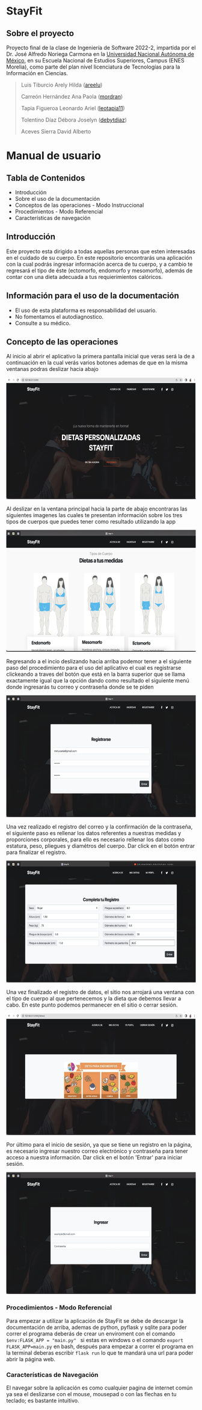 # StayFit

## Sobre el proyecto
Proyecto final de la clase de Ingeniería de Software 2022-2, impartida por el Dr. José Alfredo Noriega Carmona en la [Universidad Nacional  Autónoma de México](https://www.unam.mx/), en su Escuela Nacional de Estudios Superiores, Campus (ENES Morelia), como parte del plan nivel licenciatura de Tecnologías para la Información en Ciencias.
> 
> Luis Tiburcio Arely Hilda  ([areelu](https://github.com/areelu))
> 
> Carreón Hernández Ana Paola ([mordran](https://github.com/mordran))
> 
> Tapia Figueroa Leonardo Ariel ([leotapia11](https://github.com/leotapia11))
> 
> Tolentino Díaz Débora Joselyn ([debytdiaz](https://github.com/Debytd))
> 
> Aceves Sierra David Alberto  

# Manual de usuario

## Tabla de Contenidos
* Introducción
* Sobre el uso de la documentación
* Conceptos de las operaciones - Modo Instruccional
* Procedimientos - Modo Referencial
* Características de navegación

## Introducción
Este proyecto esta dirigido a todas aquellas personas que esten interesadas en el cuidado de su cuerpo. En este repositorio encontrarás una aplicación con la cual podrás ingresar información acerca de tu cuerpo, y a cambio te regresará el tipo de éste (ectomorfo, endomorfo y mesomorfo), además de contar con una dieta adecuada a tus requierimientos calóricos.

## Información para el uso de la documentación

- El uso de esta plataforma es responsabilidad del usuario.
- No fomentamos el autodiagnostico.
- Consulte a su médico.

## Concepto de las operaciones
Al inicio al abrir el aplicativo la primera pantalla inicial que veras será la de a continuación en la cual verás varios botones ademas de que en la misma ventanas podras deslizar hacia abajo 

<img src="StayFit_2.png" width="624" height="324">

Al deslizar en la ventana principal hacia la parte de abajo encontraras las siguientes imagenes las cuales te presentan información sobre los tres tipos de cuerpos que puedes tener como resultado utilizando la app

<img src="StayFit_3.png" width="624" height="324">

Regresando a el incio deslizando hacia arriba podemor tener a el siguiente paso del procedimiento para el uso del aplicativo el cual es registrarse clickeando a traves del botón que está en la barra superior que se llama exactamente igual que la opción dando como resultado el siguiente menú donde ingresarás tu correo y contraseña donde se te piden

<img src="StayFit_6.png" width="624" height="324">

Una vez realizado el registro del correo y la confirmación de la contraseña, el siguiente paso es rellenar los datos referentes a nuestras medidas y proporciones corporales, para ello es necesario rellenar los datos como estatura, peso, pliegues y diamétros del cuerpo. Dar click en el botón entrar para finalizar el registro.

<img src="StayFit_5.png" width="624" height="324">

Una vez finalizado el registro de datos, el sitio nos arrojará una ventana con el tipo de cuerpo al que pertenecemos y la dieta que debemos llevar a cabo. En este punto podemos permanecer en el sitio o cerrar sesión.

<img src="StayFit_4.png" width="624" height="324">

Por último para el inicio de sesión, ya que se tiene un registro en la página, es necesario ingresar nuestro correo electrónico y contraseña para tener acceso a nuestra información. Dar click en el botón 'Entrar' para iniciar sesión.

<img src="StayFit_7.png" width="624" height="324">

 
### Procedimientos - Modo Referencial
Para empezar a utilizar la aplicación de StayFit se debe de descargar la documentación de arriba, ademas de python, pyflask y sqlite para poder correr el programa deberás de crear un enviroment con el comando
`$env:FLASK_APP = "main.py" `
si estas en windows o el comando
`export FLASK_APP=main.py`
en bash, después para empezar a correr el programa en la terminal deberas escribir 
`flask run`
lo que te mandará una url para poder abrir la página web.

### Características de Navegación
El navegar sobre la aplicación es como cualquier pagina de internet común ya sea el deslizarse con el mouse, mousepad o con las flechas en tu teclado; es bastante intuitivo.

